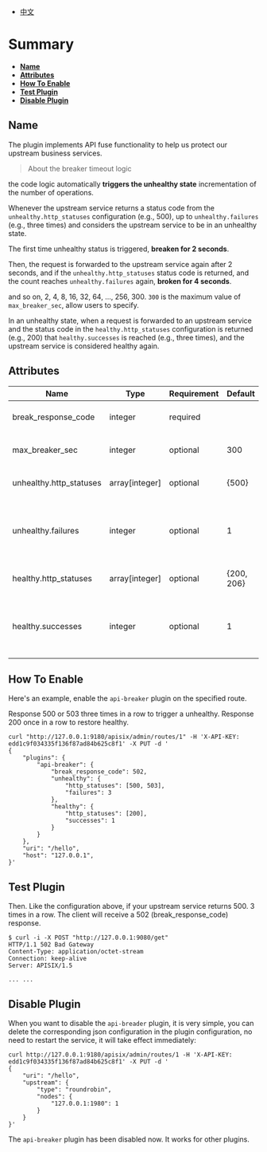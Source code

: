 <!--
#
# Licensed to the Apache Software Foundation (ASF) under one or more
# contributor license agreements.  See the NOTICE file distributed with
# this work for additional information regarding copyright ownership.
# The ASF licenses this file to You under the Apache License, Version 2.0
# (the "License"); you may not use this file except in compliance with
# the License.  You may obtain a copy of the License at
#
#     http://www.apache.org/licenses/LICENSE-2.0
#
# Unless required by applicable law or agreed to in writing, software
# distributed under the License is distributed on an "AS IS" BASIS,
# WITHOUT WARRANTIES OR CONDITIONS OF ANY KIND, either express or implied.
# See the License for the specific language governing permissions and
# limitations under the License.
#
-->

- [中文](../zh-cn/plugins/api-breaker.md)

# Summary

- [**Name**](#name)
- [**Attributes**](#attributes)
- [**How To Enable**](#how-to-enable)
- [**Test Plugin**](#test-plugin)
- [**Disable Plugin**](#disable-plugin)

## Name

The plugin implements API fuse functionality to help us protect our upstream business services.

> About the breaker timeout logic

the code logic automatically **triggers the unhealthy state** incrementation of the number of operations.

Whenever the upstream service returns a status code from the `unhealthy.http_statuses` configuration (e.g., 500), up to `unhealthy.failures` (e.g., three times) and considers the upstream service to be in an unhealthy state.

The first time unhealthy status is triggered, **breaken for 2 seconds**.

Then, the request is forwarded to the upstream service again after 2 seconds, and if the `unhealthy.http_statuses` status code is returned, and the count reaches `unhealthy.failures` again, **broken for 4 seconds**.

and so on, 2, 4, 8, 16, 32, 64, ..., 256, 300. `300` is the maximum value of `max_breaker_sec`, allow users to specify.

In an unhealthy state, when a request is forwarded to an upstream service and the status code in the `healthy.http_statuses` configuration is returned (e.g., 200) that `healthy.successes` is reached (e.g., three times), and the upstream service is considered healthy again.

## Attributes

| Name          | Type          | Requirement | Default | Valid      | Description                                                                 |
| ------------- | ------------- | ----------- | ------- | ---------- | --------------------------------------------------------------------------- |
| break_response_code           | integer | required |          | [200, ..., 600] | return error code when unhealthy |
| max_breaker_sec | integer | optional | 300 | >=60 | Maximum breaker time(seconds) |
| unhealthy.http_statuses | array[integer] | optional | {500}      | [500, ..., 599] | Status codes when unhealthy |
| unhealthy.failures      | integer        | optional | 1          | >=1             | Number of consecutive error requests that triggered an unhealthy state |
| healthy.http_statuses   | array[integer] | optional | {200, 206} | [200, ..., 499] | Status codes when healthy |
| healthy.successes | integer        | optional | 1          | >=1             | Number of consecutive normal requests that trigger health status |

## How To Enable

Here's an example, enable the `api-breaker` plugin on the specified route.

Response 500 or 503 three times in a row to trigger a unhealthy. Response 200 once in a row to restore healthy.

```shell
curl "http://127.0.0.1:9180/apisix/admin/routes/1" -H 'X-API-KEY: edd1c9f034335f136f87ad84b625c8f1' -X PUT -d '
{
    "plugins": {
        "api-breaker": {
            "break_response_code": 502,
            "unhealthy": {
                "http_statuses": [500, 503],
                "failures": 3
            },
            "healthy": {
                "http_statuses": [200],
                "successes": 1
            }
        }
    },
    "uri": "/hello",
    "host": "127.0.0.1",
}'
```

## Test Plugin

Then. Like the configuration above, if your upstream service returns 500. 3 times in a row. The client will receive a 502 (break_response_code) response.

```shell
$ curl -i -X POST "http://127.0.0.1:9080/get"
HTTP/1.1 502 Bad Gateway
Content-Type: application/octet-stream
Connection: keep-alive
Server: APISIX/1.5

... ...
```

## Disable Plugin

When you want to disable the `api-breader` plugin, it is very simple, you can delete the corresponding json configuration in the plugin configuration, no need to restart the service, it will take effect immediately:

```shell
curl http://127.0.0.1:9180/apisix/admin/routes/1 -H 'X-API-KEY: edd1c9f034335f136f87ad84b625c8f1' -X PUT -d '
{
    "uri": "/hello",
    "upstream": {
        "type": "roundrobin",
        "nodes": {
            "127.0.0.1:1980": 1
        }
    }
}'
```

The `api-breaker` plugin has been disabled now. It works for other plugins.
